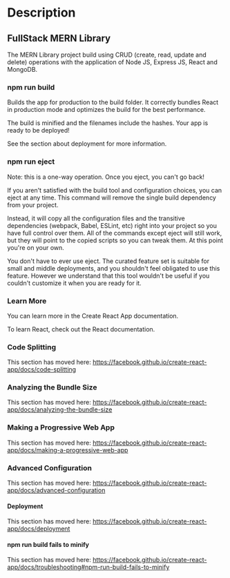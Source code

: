 #                                                 Description 
##                                      FullStack MERN Library
The MERN Library project build using CRUD (create, read, update and delete) operations with the application of Node JS, Express JS, React and MongoDB.



### npm run build
Builds the app for production to the build folder.
It correctly bundles React in production mode and optimizes the build for the best performance.

The build is minified and the filenames include the hashes.
Your app is ready to be deployed!

See the section about deployment for more information.

###   npm run eject
Note: this is a one-way operation. Once you eject, you can't go back!

If you aren't satisfied with the build tool and configuration choices, you can eject at any time. This command will remove the single build dependency from your project.

Instead, it will copy all the configuration files and the transitive dependencies (webpack, Babel, ESLint, etc) right into your project so you have full control over them. All of the commands except eject will still work, but they will point to the copied scripts so you can tweak them. At this point you're on your own.

You don't have to ever use eject. The curated feature set is suitable for small and middle deployments, and you shouldn't feel obligated to use this feature. However we understand that this tool wouldn't be useful if you couldn't customize it when you are ready for it.

### Learn More
You can learn more in the Create React App documentation.

To learn React, check out the React documentation.
###    Code Splitting
This section has moved here: https://facebook.github.io/create-react-app/docs/code-splitting

###  Analyzing the Bundle Size
This section has moved here: https://facebook.github.io/create-react-app/docs/analyzing-the-bundle-size

 ###    Making a Progressive Web App
This section has moved here: https://facebook.github.io/create-react-app/docs/making-a-progressive-web-app

###    Advanced Configuration
This section has moved here: https://facebook.github.io/create-react-app/docs/advanced-configuration

 ####   Deployment
This section has moved here: https://facebook.github.io/create-react-app/docs/deployment

 ####    npm run build fails to minify
This section has moved here: https://facebook.github.io/create-react-app/docs/troubleshooting#npm-run-build-fails-to-minify
